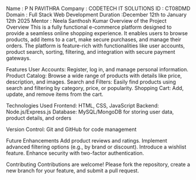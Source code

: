 Name : P N PAVITHRA
Company : CODETECH IT SOLUTIONS
ID : CT08DMD
Domain : Full Stack Web Development
Duration :December 12th to January 12th 2025
Mentor : Neela Santhosh Kumar
Overview of the Project
Overview
This is a fully functional e-commerce platform designed to provide a seamless online shopping experience. It enables users to browse products, add items to a cart, make secure purchases, and manage their orders. The platform is feature-rich with functionalities like user accounts, product search, sorting, filtering, and integration with secure payment gateways.

Features
User Accounts: Register, log in, and manage personal information.
Product Catalog: Browse a wide range of products with details like price, description, and images.
Search and Filters: Easily find products using search and filtering by category, price, or popularity.
Shopping Cart: Add, update, and remove items from the cart.

Technologies Used
Frontend: HTML, CSS, JavaScript
Backend: Node.js/Express.js
Database: MySQL/MongoDB for storing user data, product details, and orders

Version Control: Git and GitHub for code management

Future Enhancements
Add product reviews and ratings.
Implement advanced filtering options (e.g., by brand or discount).
Introduce a wishlist feature.
Enhance security with two-factor authentication.

Contributing
Contributions are welcome! Please fork the repository, create a new branch for your feature, and submit a pull request.








